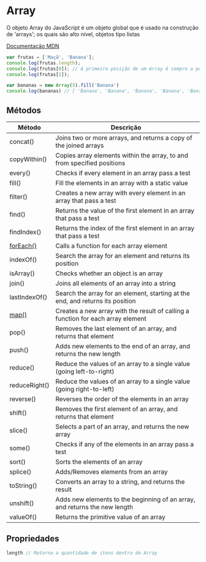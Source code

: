 # Array

O objeto Array do JavaScript é um objeto global que é usado na construção de 'arrays'; os quais são alto nível, objetos tipo listas

[Documentação MDN](https://developer.mozilla.org/pt-BR/docs/Web/JavaScript/Reference/Global_Objects/Array)

```javascript
var frutas = ['Maçã', 'Banana'];
console.log(frutas.length);
console.log(frutas[0]); // A primeira posição de um Array é sempre a posição 0
console.log(frutas[1]);
```

```javascript
var bananas = new Array(5).fill('Banana')
console.log(bananas) // [ 'Banana', 'Banana', 'Banana', 'Banana', 'Banana' ]
```

## Métodos

| Método        | Descrição                                                                        |
|---------------|----------------------------------------------------------------------------------|
| concat()      | Joins two or more arrays, and returns a copy of the joined arrays                |
| copyWithin()  | Copies array elements within the array, to and from specified positions          |
| every()       | Checks if every element in an array pass a test                                  |
| fill()        | Fill the elements in an array with a static value                                |
| filter()      | Creates a new array with every element in an array that pass a test              |
| find()        | Returns the value of the first element in an array that pass a test              |
| findIndex()   | Returns the index of the first element in an array that pass a test              |
| [forEach()](forEach.md)     | Calls a function for each array element                                          |
| indexOf()     | Search the array for an element and returns its position                         |
| isArray()     | Checks whether an object is an array                                             |
| join()        | Joins all elements of an array into a string                                     |
| lastIndexOf() | Search the array for an element, starting at the end, and returns its position   |
| [map()](map.md)         | Creates a new array with the result of calling a function for each array element |
| pop()         | Removes the last element of an array, and returns that element                   |
| push()        | Adds new elements to the end of an array, and returns the new length             |
| reduce()      | Reduce the values of an array to a single value (going left-to-right)            |
| reduceRight() | Reduce the values of an array to a single value (going right-to-left)            |
| reverse()     | Reverses the order of the elements in an array                                   |
| shift()       | Removes the first element of an array, and returns that element                  |
| slice()       | Selects a part of an array, and returns the new array                            |
| some()        | Checks if any of the elements in an array pass a test                            |
| sort()        | Sorts the elements of an array                                                   |
| splice()      | Adds/Removes elements from an array                                              |
| toString()    | Converts an array to a string, and returns the result                            |
| unshift()     | Adds new elements to the beginning of an array, and returns the new length       |
| valueOf()     | Returns the primitive value of an array                                          |

## Propriedades

```javascript
length // Retorna a quantidade de itens dentro do Array
```